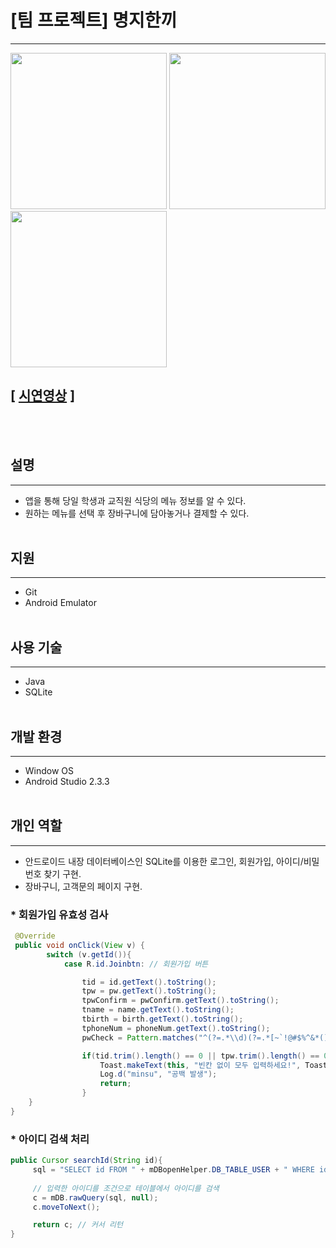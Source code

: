 # [팀 프로젝트] 명지한끼
---
<div>
<img src="https://user-images.githubusercontent.com/19260410/49719247-f67a2600-fc9f-11e8-9e11-d0f7b1000c0d.PNG" width="250">
<img src="https://user-images.githubusercontent.com/19260410/49719192-c5015a80-fc9f-11e8-9ada-3ce0f329b4da.PNG" width="250">
<img src="https://user-images.githubusercontent.com/19260410/49719198-c92d7800-fc9f-11e8-8dc9-a34bd3a7dd3f.PNG" width="250">
</div>

## [ [시연영상](https://youtu.be/7F-69xNvecU) ]
<br></br>

## 설명
---
- 앱을 통해 당일 학생과 교직원 식당의 메뉴 정보를 알 수 있다.
- 원하는 메뉴를 선택 후 장바구니에 담아놓거나 결제할 수 있다. 
<br></br>

## 지원
---
- Git
- Android Emulator
<br></br>

## 사용 기술
---
- Java
- SQLite
<br></br>

## 개발 환경
---
- Window OS
- Android Studio 2.3.3
<br></br>

## 개인 역할
---
- 안드로이드 내장 데이터베이스인 SQLite를 이용한 로그인, 회원가입, 아이디/비밀번호 찾기 구현.
- 장바구니, 고객문의 페이지 구현.

### * 회원가입 유효성 검사
~~~java
 @Override
 public void onClick(View v) {
        switch (v.getId()){
            case R.id.Joinbtn: // 회원가입 버튼

                tid = id.getText().toString();
                tpw = pw.getText().toString();
                tpwConfirm = pwConfirm.getText().toString();
                tname = name.getText().toString();
                tbirth = birth.getText().toString();
                tphoneNum = phoneNum.getText().toString();
                pwCheck = Pattern.matches("^(?=.*\\d)(?=.*[~`!@#$%^&*()-])(?=.*[a-zA-Z]).{6,16}$", tpw);

                if(tid.trim().length() == 0 || tpw.trim().length() == 0 || tpwConfirm.trim().length() == 0 || tbirth.trim().length() == 			0 || tname.trim().length() == 0 || tphoneNum.trim().length() == 0){
                    Toast.makeText(this, "빈칸 없이 모두 입력하세요!", Toast.LENGTH_SHORT).show();
                    Log.d("minsu", "공백 발생");
                    return;
                }
	}
}
~~~
### * 아이디 검색  처리
~~~java
public Cursor searchId(String id){
     sql = "SELECT id FROM " + mDBopenHelper.DB_TABLE_USER + " WHERE id = " + "'" + id + "'";
     
     // 입력한 아이디를 조건으로 테이블에서 아이디를 검색
     c = mDB.rawQuery(sql, null);
     c.moveToNext();

     return c; // 커서 리턴
}
~~~

